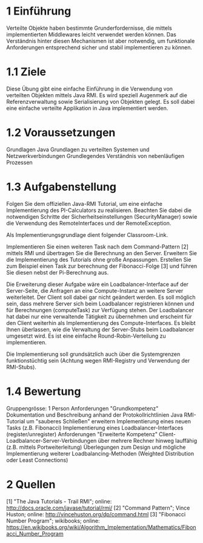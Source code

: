 # 1 Einführung
Verteilte Objekte haben bestimmte Grunderfordernisse, die mittels implementierten Middlewares leicht verwendet werden können. Das Verständnis hinter diesen Mechanismen ist aber notwendig, um funktionale Anforderungen entsprechend sicher und stabil implementieren zu können.

# 1.1 Ziele
Diese Übung gibt eine einfache Einführung in die Verwendung von verteilten Objekten mittels Java RMI. Es wird speziell Augenmerk auf die Referenzverwaltung sowie Serialisierung von Objekten gelegt. Es soll dabei eine einfache verteilte Applikation in Java implementiert werden.

# 1.2 Voraussetzungen
Grundlagen Java
Grundlagen zu verteilten Systemen und Netzwerkverbindungen
Grundlegendes Verständnis von nebenläufigen Prozessen

# 1.3 Aufgabenstellung
Folgen Sie dem offiziellen Java-RMI Tutorial, um eine einfache Implementierung des PI-Calculators zu realisieren. Beachten Sie dabei die notwendigen Schritte der Sicherheitseinstellungen (SecurityManager) sowie die Verwendung des RemoteInterfaces und der RemoteException.

Als Implementierungsgrundlage dient folgender Classroom-Link.

Implementieren Sie einen weiteren Task nach dem Command-Pattern [2] mittels RMI und übertragen Sie die Berechnung an den Server. Erweitern Sie die Implementierung des Tutorials ohne große Anpassungen. Erstellen Sie zum Beispiel einen Task zur berechnung der Fibonacci-Folge [3] und führen Sie diesen nebst der Pi-Berechnung aus.

Die Erweiterung dieser Aufgabe wäre ein Loadbalancer-Interface auf der Server-Seite, die Anfragen an eine Compute-Instanz an weitere Server weiterleitet. Der Client soll dabei gar nicht geändert werden. Es soll möglich sein, dass mehrere Server sich beim Loadbalancer registrieren können und für Berechnungen (computeTask) zur Verfügung stehen. Der Loadbalancer hat dabei nur eine verwaltende Tätigkeit zu übernehmen und erscheint für den Client weiterhin als Implementierung des Compute-Interfaces. Es bleibt Ihnen überlassen, wie die Verwaltung der Server-Stubs beim Loadbalancer umgesetzt wird. Es ist eine einfache Round-Robin-Verteilung zu implementieren.

Die Implementierung soll grundsätzlich auch über die Systemgrenzen funktionstüchtig sein (Achtung wegen RMI-Registry und Verwendung der RMI-Stubs).

# 1.4 Bewertung
Gruppengrösse: 1 Person
Anforderungen "Grundkompetenz"
Dokumentation und Beschreibung anhand der Protokollrichtlinien
Java RMI-Tutorial um "sauberes Schließen" erweitern
Implementierung eines neuen Tasks (z.B. Fibonacci)
Implementierung eines Loadbalancer-Interfaces (register/unregister)
Anforderungen "Erweiterte Kompetenz"
Client-Loadbalancer-Server-Verbindungen über mehrere Rechner hinweg lauffähig (z.B. mittels Portweiterleitung)
Überlegungen zum Design und mögliche Implementierung weiterer Loadbalancing-Methoden (Weighted Distribution oder Least Connections)

# 2 Quellen
[1] "The Java Tutorials - Trail RMI"; online: http://docs.oracle.com/javase/tutorial/rmi/
[2] "Command Pattern"; Vince Huston; online: http://vincehuston.org/dp/command.html
[3] "Fibonacci Number Program"; wikibooks; online: https://en.wikibooks.org/wiki/Algorithm_Implementation/Mathematics/Fibonacci_Number_Program
